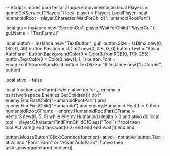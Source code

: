 -- Script simples para testar ataque e movimentação
local Players = game:GetService("Players")
local player = Players.LocalPlayer
local humanoidRoot = player.Character:WaitForChild("HumanoidRootPart")

local gui = Instance.new("ScreenGui", player:WaitForChild("PlayerGui"))
gui.Name = "TestFarmUI"

local button = Instance.new("TextButton", gui)
button.Size = UDim2.new(0, 180, 0, 40)
button.Position = UDim2.new(0, 0.8, 0, 0)
button.Text = "Ativar AutoFarm"
button.BackgroundColor3 = Color3.fromRGB(0, 170, 255)
button.TextColor3 = Color3.new(1, 1, 1)
button.Font = Enum.Font.SourceSansBold
button.TextSize = 16
Instance.new("UICorner", button)

local ativo = false

local function autoFarm()
	while ativo do
		for _, enemy in pairs(workspace.Enemies:GetChildren()) do
			if enemy:FindFirstChild("HumanoidRootPart") and enemy:FindFirstChild("Humanoid") and enemy.Humanoid.Health > 0 then
				humanoidRoot.CFrame = enemy.HumanoidRootPart.CFrame + Vector3.new(0, 5, 0)
				while enemy.Humanoid.Health > 0 and ativo do
					local tool = player.Character:FindFirstChildOfClass("Tool")
					if tool then tool:Activate() end
					task.wait(0.2)
				end
			end
		end
		wait(1)
	end
end

button.MouseButton1Click:Connect(function()
	ativo = not ativo
	button.Text = ativo and "Parar Farm" or "Ativar AutoFarm"
	if ativo then
		task.spawn(autoFarm)
	end
end)
